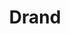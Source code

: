 ---
codehost: https://github.com/https://github.com/drand/drand
logohandle: drandlove
sort: drand
title: Drand
website: https://drand.love/
---